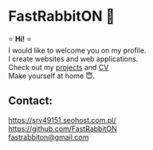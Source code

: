 # FastRabbitON 🐰

⭐️ **Hi!** ⭐️ \
I would like to welcome you on my profile. \
I create websites and web applications. \
Check out my [projects](https://srv49151.seohost.com.pl/projects.html) and [CV](https://srv49151.seohost.com.pl) \
Make yourself at home 😇. 

## Contact:
 https://srv49151.seohost.com.pl/  \
 https://github.com/FastRabbitON \
 fastrabbiton@gmail.com


